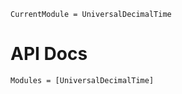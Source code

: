 
```@meta
CurrentModule = UniversalDecimalTime
```

# API Docs


```@autodocs
Modules = [UniversalDecimalTime]
```
